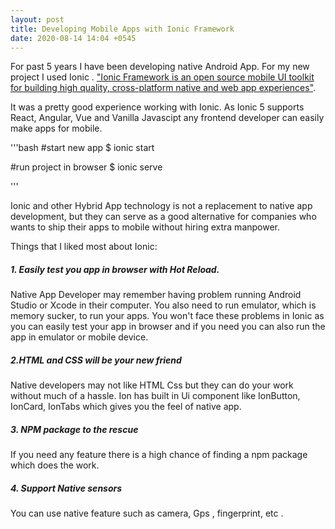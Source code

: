 ```yaml
---
layout: post
title: Developing Mobile Apps with Ionic Framework
date: 2020-08-14 14:04 +0545
---
```

For past 5 years I have been developing native Android App. For my new project I used Ionic . <a href="https://ionicframework.com/" target="_blank" rel="noopener"> "Ionic Framework  is an open source mobile UI toolkit for building high quality, cross-platform native and web app experiences"</a>.

 It was a pretty good experience working with Ionic. As Ionic 5 supports React, Angular, Vue and Vanilla Javascipt any frontend developer can easily make apps for mobile.

 '''bash
 #start new app
$ ionic start

#run project in browser
$ ionic serve

 '''

Ionic and other Hybrid App technology is not a replacement to native app development, but they can serve as a good alternative for companies who wants to ship their apps to mobile without hiring extra manpower.

Things that I liked most about Ionic:
##### 1. Easily test you app in browser with Hot Reload. 
Native App Developer may remember having problem running Android Studio or Xcode in their computer. You also need to run emulator, which is memory sucker, to run your apps. You won't face these problems in Ionic as you can easily test your app in browser and if you need you can also run the app in emulator or mobile device.
##### 2.HTML and CSS will be your new friend
Native developers may not like HTML Css but they can do your work without much of a hassle. Ion has built in Ui component like IonButton, IonCard, IonTabs which gives you the feel of native app.
##### 3. NPM package to the rescue
If you need any feature there is a high chance of finding a npm package which does the work. 
##### 4. Support Native sensors
You can use native feature such as camera, Gps , fingerprint, etc .
